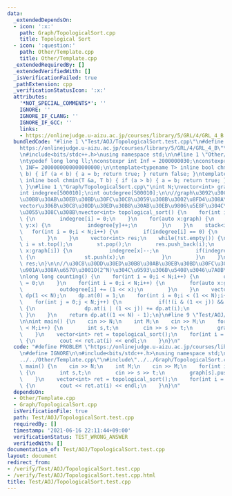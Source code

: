 ```yaml
---
data:
  _extendedDependsOn:
  - icon: ':x:'
    path: Graph/TopologicalSort.cpp
    title: Topological Sort
  - icon: ':question:'
    path: Other/Template.cpp
    title: Other/Template.cpp
  _extendedRequiredBy: []
  _extendedVerifiedWith: []
  _isVerificationFailed: true
  _pathExtension: cpp
  _verificationStatusIcon: ':x:'
  attributes:
    '*NOT_SPECIAL_COMMENTS*': ''
    IGNORE: ''
    IGNORE_IF_CLANG: ''
    IGNORE_IF_GCC: ''
    links:
    - https://onlinejudge.u-aizu.ac.jp/courses/library/5/GRL/4/GRL_4_B
  bundledCode: "#line 1 \"Test/AOJ/TopologicalSort.test.cpp\"\n#define PROBLEM \"\
    https://onlinejudge.u-aizu.ac.jp/courses/library/5/GRL/4/GRL_4_B\"\n#define IGNORE\n\
    \n#include<bits/stdc++.h>\nusing namespace std;\n\n#line 1 \"Other/Template.cpp\"\
    \ntypedef long long ll;\nconstexpr int Inf = 2000000030;\nconstexpr long long\
    \ INF= 2000000000000000000;\n\ntemplate<typename T> inline bool chmax(T &a, T\
    \ b) { if (a < b) { a = b; return true; } return false; }\ntemplate<typename T>\
    \ inline bool chmin(T &a, T b) { if (a > b) { a = b; return true; } return false;\
    \ }\n#line 1 \"Graph/TopologicalSort.cpp\"\nint N;\nvector<int> graph[500010];\n\
    int indegree[500010];\nint outdegree[500010];\n\n//graph\u3092\u30C8\u30DD\u30ED\
    \u30B8\u30AB\u30EB\u30BD\u30FC\u30C8\u3059\u308B\u3002\u8FD4\u308A\u5024\u306E\
    vector\u306B\u30C8\u30DD\u30ED\u30B8\u30AB\u30EB\u9806\u5E8F\u304C\u683C\u7D0D\
    \u3055\u308C\u308B\nvector<int> topological_sort() {\n    for(int i = 0;i < N;i++)\
    \ {\n        indegree[i] = 0;\n    }\n    for(auto x:graph) {\n        for(auto\
    \ y:x) {\n            indegree[y]++;\n        }\n    }\n    stack<int> st;\n \
    \   for(int i = 0;i < N;i++) {\n        if(indegree[i] == 0) {\n            st.push(i);\n\
    \        }\n    }\n    vector<int> res;\n    while(!st.empty()) {\n        int\
    \ i = st.top();\n        st.pop();\n        res.push_back(i);\n        for(auto\
    \ x:graph[i]) {\n            indegree[x]--;\n            if(indegree[x] == 0)\
    \ {\n                st.push(x);\n            }\n        }\n    }\n    return\
    \ res;\n}\n\n//\u30C8\u30DD\u30ED\u30B8\u30AB\u30EB\u30BD\u30FC\u30C8\u3059\u308B\
    \u901A\u308A\u6570\u3001O(2^N)\u304C\u9593\u306B\u5408\u3046\u7A0B\u5EA6\u3067\
    \nlong long counting() {\n    for(int i = 0;i < N;i++) {\n        outdegree[i]\
    \ = 0;\n    }\n    for(int i = 0;i < N;i++) {\n        for(auto x:graph[i]) {\n\
    \            outdegree[i] += (1 << x);\n        }\n    }\n    vector<long long>\
    \ dp(1 << N);\n    dp.at(0) = 1;\n    for(int i = 0;i < (1 << N);i++) {\n    \
    \    for(int j = 0;j < N;j++) {\n            if(!(i & (1 << j)) && !(i & outdegree[j]))\
    \ {\n                dp.at(i | (1 << j)) += dp.at(i);\n            }\n       \
    \ }\n    }\n    return dp.at((1 << N) - 1);\n}\n#line 9 \"Test/AOJ/TopologicalSort.test.cpp\"\
    \n\nint main() {\n    cin >> N;\n    int M;\n    cin >> M;\n    for(int i = 0;i\
    \ < M;i++) {\n        int s,t;\n        cin >> s >> t;\n        graph[s].push_back(t);\n\
    \    }\n    vector<int> ret = topological_sort();\n    for(int i = 0;i < N;i++)\
    \ {\n        cout << ret.at(i) << endl;\n    }\n}\n"
  code: "#define PROBLEM \"https://onlinejudge.u-aizu.ac.jp/courses/library/5/GRL/4/GRL_4_B\"\
    \n#define IGNORE\n\n#include<bits/stdc++.h>\nusing namespace std;\n\n#include\"\
    ../../Other/Template.cpp\"\n#include\"../../Graph/TopologicalSort.cpp\"\n\nint\
    \ main() {\n    cin >> N;\n    int M;\n    cin >> M;\n    for(int i = 0;i < M;i++)\
    \ {\n        int s,t;\n        cin >> s >> t;\n        graph[s].push_back(t);\n\
    \    }\n    vector<int> ret = topological_sort();\n    for(int i = 0;i < N;i++)\
    \ {\n        cout << ret.at(i) << endl;\n    }\n}\n"
  dependsOn:
  - Other/Template.cpp
  - Graph/TopologicalSort.cpp
  isVerificationFile: true
  path: Test/AOJ/TopologicalSort.test.cpp
  requiredBy: []
  timestamp: '2021-06-16 22:11:44+09:00'
  verificationStatus: TEST_WRONG_ANSWER
  verifiedWith: []
documentation_of: Test/AOJ/TopologicalSort.test.cpp
layout: document
redirect_from:
- /verify/Test/AOJ/TopologicalSort.test.cpp
- /verify/Test/AOJ/TopologicalSort.test.cpp.html
title: Test/AOJ/TopologicalSort.test.cpp
---
```


